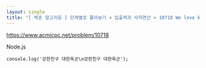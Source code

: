 ```yaml
---
layout: single
title: "[ 백준 알고리듬 ] 단계별로 풀어보기 > 입출력과 사칙연산 > 10718 We love kriii"
---
```

<https://www.acmicpc.net/problem/10718>


Node.js

```
console.log('강한친구 대한육군\n강한친구 대한육군');
```


